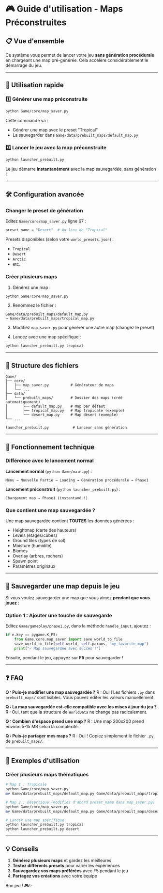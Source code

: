 # 🎮 Guide d'utilisation - Maps Préconstruites

## 📋 Vue d'ensemble

Ce système vous permet de lancer votre jeu **sans génération procédurale** en chargeant une map pré-générée. Cela accélère considérablement le démarrage du jeu.

---

## 🚀 Utilisation rapide

### 1️⃣ Générer une map préconstruite

```bash
python Game/core/map_saver.py
```

Cette commande va :
- Générer une map avec le preset "Tropical"
- La sauvegarder dans `Game/data/prebuilt_maps/default_map.py`

### 2️⃣ Lancer le jeu avec la map préconstruite

```bash
python launcher_prebuilt.py
```

Le jeu démarre **instantanément** avec la map sauvegardée, sans génération !

---

## 🛠️ Configuration avancée

### Changer le preset de génération

Éditez `Game/core/map_saver.py` ligne 67 :

```python
preset_name = "Desert"  # Au lieu de "Tropical"
```

Presets disponibles (selon votre `world_presets.json`) :
- `Tropical`
- `Desert`
- `Arctic`
- etc.

### Créer plusieurs maps

1. Générez une map :
```python
python Game/core/map_saver.py
```

2. Renommez le fichier :
```
Game/data/prebuilt_maps/default_map.py 
→ Game/data/prebuilt_maps/tropical_map.py
```

3. Modifiez `map_saver.py` pour générer une autre map (changez le preset)

4. Lancez avec une map spécifique :
```bash
python launcher_prebuilt.py tropical
```

---

## 📁 Structure des fichiers

```
Game/
├── core/
│   ├── map_saver.py          # Générateur de maps
│   └── ...
├── data/
│   └── prebuilt_maps/        # Dossier des maps (créé automatiquement)
│       ├── default_map.py    # Map par défaut
│       ├── tropical_map.py   # Map tropicale (exemple)
│       └── desert_map.py     # Map désert (exemple)
└── ...

launcher_prebuilt.py           # Lanceur sans génération
```

---

## 🎯 Fonctionnement technique

### Différence avec le lancement normal

**Lancement normal** (`python Game/main.py`) :
```
Menu → Nouvelle Partie → Loading → Génération procédurale → Phase1
```

**Lancement préconstruit** (`python launcher_prebuilt.py`) :
```
Chargement map → Phase1 (instantané !)
```

### Que contient une map sauvegardée ?

Une map sauvegardée contient **TOUTES** les données générées :
- Heightmap (carte des hauteurs)
- Levels (étages/cubes)
- Ground tiles (types de sol)
- Moisture (humidité)
- Biomes
- Overlay (arbres, rochers)
- Spawn point
- Paramètres originaux

---

## 🔧 Sauvegarder une map depuis le jeu

Si vous voulez sauvegarder une map que vous aimez **pendant que vous jouez** :

### Option 1 : Ajouter une touche de sauvegarde

Éditez `Game/gameplay/phase1.py`, dans la méthode `handle_input`, ajoutez :

```python
if e.key == pygame.K_F5:
    from Game.core.map_saver import save_world_to_file
    save_world_to_file(self.world, self.params, "my_favorite_map")
    print("✓ Map sauvegardée avec succès !")
```

Ensuite, pendant le jeu, appuyez sur **F5** pour sauvegarder !

---

## ❓ FAQ

**Q : Puis-je modifier une map sauvegardée ?**
R : Oui ! Les fichiers `.py` dans `prebuilt_maps/` sont lisibles. Vous pouvez éditer les valeurs manuellement.

**Q : La map sauvegardée est-elle compatible avec les mises à jour du jeu ?**
R : Oui, tant que la structure de `WorldData` ne change pas radicalement.

**Q : Combien d'espace prend une map ?**
R : Une map 200x200 prend environ 5-15 MB selon la complexité.

**Q : Puis-je partager mes maps ?**
R : Oui ! Copiez simplement le fichier `.py` de `prebuilt_maps/`.

---

## 🎨 Exemples d'utilisation

### Créer plusieurs maps thématiques

```bash
# Map 1 : Tropicale
python Game/core/map_saver.py
mv Game/data/prebuilt_maps/default_map.py Game/data/prebuilt_maps/tropical.py

# Map 2 : Désertique (modifiez d'abord preset_name dans map_saver.py)
python Game/core/map_saver.py
mv Game/data/prebuilt_maps/default_map.py Game/data/prebuilt_maps/desert.py

# Lancer une map spécifique
python launcher_prebuilt.py tropical
python launcher_prebuilt.py desert
```

---

## 💡 Conseils

1. **Générez plusieurs maps** et gardez les meilleures
2. **Testez différents presets** pour varier les expériences
3. **Sauvegardez vos maps préférées** avec F5 pendant le jeu
4. **Partagez vos créations** avec votre équipe

Bon jeu ! 🎮✨